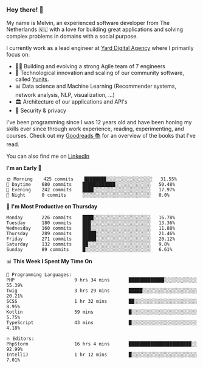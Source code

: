 ### Hey there! 👋

My name is Melvin, an experienced software developer from The Netherlands 🇳🇱 with a love for building great applications and solving complex problems in domains with a social purpose. 

I currently work as a lead engineer at [Yard Digital Agency](https://github.com/yardinternet) where I primarily focus on:

* 👏🏼 Building and evolving a strong Agile team of 7 engineers
* 🚀 Technological innovation and scaling of our community software, called [Yunits](https://www.yunits.com/).
* 📊 Data science and Machine Learning (Recommender systems, network analysis, NLP, visualization, ...)
* 🏛 Architecture of our applications and API's
* 🔐 Security & privacy

I've been programming since I was 12 years old and have been honing my skills ever since through work experience, reading, experimenting, and courses.
Check out my [Goodreads 📚](https://goodreads.com/melvinkoopmans) for an overview of the books that I've read. 

You can also find me on [LinkedIn](https://www.linkedin.com/in/melvinkoopmans)

<!--START_SECTION:waka-->
**I'm an Early 🐤** 

```text
🌞 Morning    425 commits    ████████░░░░░░░░░░░░░░░░░   31.55% 
🌆 Daytime    680 commits    ████████████░░░░░░░░░░░░░   50.48% 
🌃 Evening    242 commits    ████░░░░░░░░░░░░░░░░░░░░░   17.97% 
🌙 Night      0 commits      ░░░░░░░░░░░░░░░░░░░░░░░░░   0.0%

```
📅 **I'm Most Productive on Thursday** 

```text
Monday       226 commits    ████░░░░░░░░░░░░░░░░░░░░░   16.78% 
Tuesday      180 commits    ███░░░░░░░░░░░░░░░░░░░░░░   13.36% 
Wednesday    160 commits    ███░░░░░░░░░░░░░░░░░░░░░░   11.88% 
Thursday     289 commits    █████░░░░░░░░░░░░░░░░░░░░   21.46% 
Friday       271 commits    █████░░░░░░░░░░░░░░░░░░░░   20.12% 
Saturday     132 commits    ██░░░░░░░░░░░░░░░░░░░░░░░   9.8% 
Sunday       89 commits     █░░░░░░░░░░░░░░░░░░░░░░░░   6.61%

```


📊 **This Week I Spent My Time On** 

```text
💬 Programming Languages: 
PHP                      9 hrs 34 mins       █████████████░░░░░░░░░░░░   55.39% 
Twig                     3 hrs 29 mins       █████░░░░░░░░░░░░░░░░░░░░   20.21% 
SCSS                     1 hr 32 mins        ██░░░░░░░░░░░░░░░░░░░░░░░   8.95% 
Kotlin                   59 mins             █░░░░░░░░░░░░░░░░░░░░░░░░   5.75% 
TypeScript               43 mins             █░░░░░░░░░░░░░░░░░░░░░░░░   4.18%

🔥 Editors: 
PhpStorm                 16 hrs 4 mins       ███████████████████████░░   92.99% 
IntelliJ                 1 hr 12 mins        █░░░░░░░░░░░░░░░░░░░░░░░░   7.01%

```


<!--END_SECTION:waka-->
